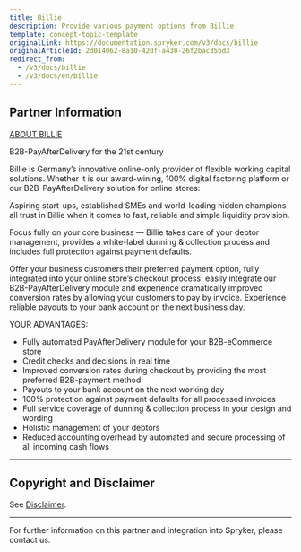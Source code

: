 ```yaml
---
title: Billie
description: Provide various payment options from Billie.
template: concept-topic-template
originalLink: https://documentation.spryker.com/v3/docs/billie
originalArticleId: 2d014062-8a10-42df-a430-26f2bac35bd3
redirect_from:
  - /v3/docs/billie
  - /v3/docs/en/billie
---
```


## Partner Information
[ABOUT BILLIE](https://www.billie.io/)

B2B-PayAfterDelivery for the 21st century

Billie is Germany’s innovative online-only provider of flexible working capital solutions. Whether it is our award-wining, 100% digital factoring platform or our B2B-PayAfterDelivery solution for online stores:

Aspiring start-ups, established SMEs and world-leading hidden champions all trust in Billie when it comes to fast, reliable and simple liquidity provision.

Focus fully on your core business — Billie takes care of your debtor management, provides a white-label dunning & collection process and includes full protection against payment defaults.

Offer your business customers their preferred payment option, fully integrated into your online store’s checkout process: easily integrate our B2B-PayAfterDelivery module and experience dramatically improved conversion rates by allowing your customers to pay by invoice. Experience reliable payouts to your bank account on the next business day.

YOUR ADVANTAGES:

* Fully automated PayAfterDelivery module for your B2B-eCommerce store
* Credit checks and decisions in real time
* Improved conversion rates during checkout by providing the most preferred B2B-payment method
* Payouts to your bank account on the next working day
* 100% protection against payment defaults for all processed invoices
* Full service coverage of dunning & collection process in your design and wording
* Holistic management of your debtors
* Reduced accounting overhead by automated and secure processing of all incoming cash flows

---

## Copyright and Disclaimer

See [Disclaimer](https://github.com/spryker/spryker-documentation).

---
For further information on this partner and integration into Spryker, please contact us.

<div class="hubspot-forms hubspot-forms--docs">
<div class="hubspot-form" id="hubspot-partners-1">
            <div class="script-embed" data-code="
                                            hbspt.forms.create({
				                                portalId: '2770802',
				                                formId: '163e11fb-e833-4638-86ae-a2ca4b929a41',
              	                                onFormReady: function() {
              		                                const hbsptInit = new CustomEvent('hbsptInit', {bubbles: true});
              		                                document.querySelector('#hubspot-partners-1').dispatchEvent(hbsptInit);
              	                                }
				                            });
            "></div>
</div>
</div>
